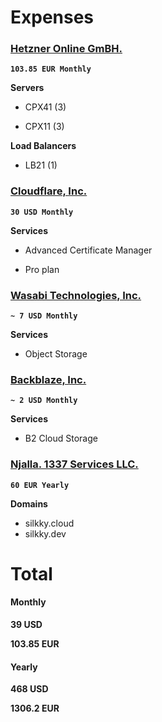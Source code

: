 # Expenses

### [Hetzner Online GmBH.](https://www.hetzner.com)

**`103.85 EUR Monthly`**

**Servers**

* CPX41 (3)

* CPX11 (3)

**Load Balancers**

* LB21 (1)

### [Cloudflare, Inc.](https://www.cloudflare.com)

**`30 USD Monthly`**

**Services**

* Advanced Certificate Manager

* Pro plan

### [Wasabi Technologies, Inc.](https://wasabi.com/)

**`~ 7 USD Monthly`**

**Services**

* Object Storage

### [Backblaze, Inc.](https://www.backblaze.com)

**`~ 2 USD Monthly`**

**Services**

* B2 Cloud Storage

### [Njalla. 1337 Services LLC.](https://njal.la)

**`60 EUR Yearly`**

**Domains**

* silkky.cloud
* silkky.dev

# Total

#### Monthly

**39 USD**

**103.85 EUR**

#### Yearly

**468 USD**

**1306.2 EUR**